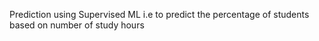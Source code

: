 Prediction using Supervised ML i.e to predict the percentage of students based on number of study hours
